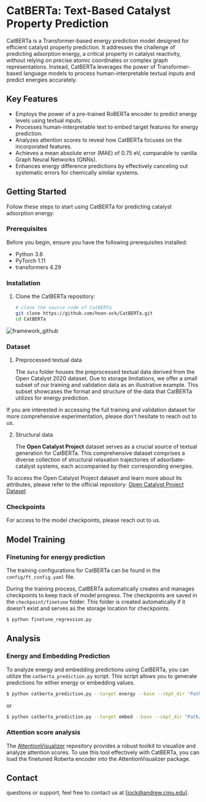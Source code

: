 # CatBERTa: Text-Based Catalyst Property Prediction

CatBERTa is a Transformer-based energy prediction model designed for efficient catalyst property prediction. It addresses the challenge of predicting adsorption energy, a critical property in catalyst reactivity, without relying on precise atomic coordinates or complex graph representations. Instead, CatBERTa leverages the power of Transformer-based language models to process human-interpretable textual inputs and predict energies accurately.

## Key Features

- Employs the power of a pre-trained RoBERTa encoder to predict energy levels using textual inputs.
- Processes human-interpretable text to embed target features for energy prediction.
- Analyzes attention scores to reveal how CatBERTa focuses on the incorporated features.
- Achieves a mean absolute error (MAE) of 0.75 eV, comparable to vanilla Graph Neural Networks (GNNs).
- Enhances energy difference predictions by effectively canceling out systematic errors for chemically similar systems.

## Getting Started

Follow these steps to start using CatBERTa for predicting catalyst adsorption energy:

### Prerequisites

Before you begin, ensure you have the following prerequisites installed:

- Python 3.8
- PyTorch 1.11
- transformers 4.29

### Installation

1. Clone the CatBERTa repository:

   ```bash
   # clone the source code of CatBERTa
   git clone https://github.com/hoon-ock/CatBERTa.git
   cd CatBERTa
   
![framework_github](https://github.com/hoon-ock/CatBERTa/assets/93333323/cafeb4de-b859-4b2e-abb1-f5e56ac0e22f)

### Dataset

1. Preprocessed textual data

   The `data` folder houses the preprocessed textual data derived from the Open Catalyst 2020 dataset. Due to storage limitations, we offer a small subset of our training and validation data as an illustrative example. This subset showcases the format and structure of the data that CatBERTa utilizes for energy prediction.

If you are interested in accessing the full training and validation dataset for more comprehensive experimentation, please don't hesitate to reach out to us.

2. Structural data
  
   The **Open Catalyst Project** dataset serves as a crucial source of textual generation for CatBERTa. This comprehensive dataset comprises a diverse collection of structural relaxation trajectories of adsorbate-catalyst systems, each accompanied by their corresponding energies.

To access the Open Catalyst Project dataset and learn more about its attributes, please refer to the official repository: [Open Catalyst Project Dataset](https://github.com/Open-Catalyst-Project/ocp/blob/main/DATASET.md)



### Checkpoints

For access to the model checkpoints, please reach out to us.

## Model Training

### Finetuning for energy prediction

The training configurations for CatBERTa can be found in the `config/ft_config.yaml` file.

During the training process, CatBERTa automatically creates and manages checkpoints to keep track of model progress. The checkpoints are saved in the `checkpoint/finetune` folder. This folder is created automatically if it doesn't exist and serves as the storage location for checkpoints.

   ```bash
   $ python finetune_regression.py
   ```
## Analysis

### Energy and Embedding Prediction

To analyze energy and embedding predictions using CatBERTa, you can utilize the `catberta_prediction.py` script. This script allows you to generate predictions for either energy or embedding values.

```bash
$ python catberta_prediction.py --target energy --base --ckpt_dir "Path/to/checkpoint" --data_path "Path/to/data"
```
or
```bash
$ python catberta_prediction.py --target embed --base --ckpt_dir "Path/to/checkpoint" --data_path "Path/to/data"
```


### Attention score analysis

The [AttentionVisualizer](https://github.com/AlaFalaki/AttentionVisualizer/tree/main) repository provides a robust toolkit to visualize and analyze attention scores. To use this tool effectively with CatBERTa, you can load the finetuned Roberta encoder into the AttentionVisualizer package. 


## Contact
questions or support, feel free to contact us at [jock@andrew.cmu.edu].
